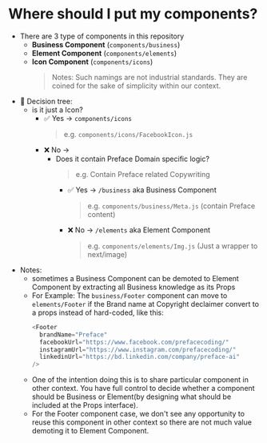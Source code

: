 # Where should I put my components?

- There are 3 type of components in this repository
  - **Business Component** (`components/business`)
  - **Element Component** (`components/elements`)
  - **Icon Component** (`components/icons`)
    > Notes: Such namings are not industrial standards. They are coined for the sake of simplicity within our context.
- :deciduous_tree: Decision tree:
  - is it just a Icon?
    - :white_check_mark: Yes -> `components/icons`
      > e.g. `components/icons/FacebookIcon.js`
    - :x: No ->
      - Does it contain Preface Domain specific logic?
        > e.g. Contain Preface related Copywriting
        - :white_check_mark: Yes -> `/business` aka Business Component
          > e.g. `components/business/Meta.js` (contain Preface content)
        - :x: No -> `/elements` aka Element Component
          > e.g. `components/elements/Img.js` (Just a wrapper to next/image)
- Notes:
  - sometimes a Business Component can be demoted to Element Component by extracting all Business knowledge as its Props
  - For Example: The `business/Footer` component can move to `elements/Footer` if the Brand name at Copyright declaimer convert to a props instead of hard-coded, like this:
    ```js
    <Footer
      brandName="Preface"
      facebookUrl="https://www.facebook.com/prefacecoding/"
      instagramUrl="https://www.instagram.com/prefacecoding/"
      linkedinUrl="https://bd.linkedin.com/company/preface-ai"
    />
    ```
  - One of the intention doing this is to share particular component in other context. You have full control to decide whether a component should be Business or Element(by designing what should be included at the Props interface).
  - For the Footer component case, we don't see any opportunity to reuse this component in other context so there are not much value demoting it to Element Component.
